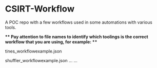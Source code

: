 # CSIRT-Workflow
A POC repo with a few workflows used in some automations with various tools.

<strong> ** Pay attention to file names to identify which toolings is the correct workflow that you are using, for example: ** </strong>

tines_workflowexample.json

shuffler_workflowexample.json
...
...
